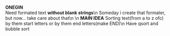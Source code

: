 **ONEGIN**\
Need formated text **without blank strings**\n
Someday i create that formater, but now... take care about that\n
\n
**MAIN IDEA**
Sorting text(from a to z ofc) by them start letters or by them end letters(make END)\n
Have qsort and bubble sort
